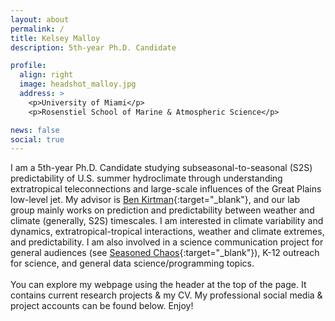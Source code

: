 ```yaml
---
layout: about
permalink: /
title: Kelsey Malloy
description: 5th-year Ph.D. Candidate

profile:
  align: right
  image: headshot_malloy.jpg
  address: >
    <p>University of Miami</p>
    <p>Rosenstiel School of Marine & Atmospheric Science</p>

news: false
social: true
---
```


I am a 5th-year Ph.D. Candidate studying subseasonal-to-seasonal (S2S) predictability of U.S. summer hydroclimate through understanding extratropical teleconnections and large-scale influences of the Great Plains low-level jet. My advisor is [Ben Kirtman](https://benkirtman.weebly.com/){:target="\_blank"}, and our lab group mainly works on prediction and predictability between weather and climate (generally, S2S) timescales. I am interested in climate variability and dynamics, extratropical-tropical interactions, weather and climate extremes, and predictability. I am also involved in a science communication project for general audiences (see [Seasoned Chaos](http://seasonedchaos.github.io){:target="\_blank"}), K-12 outreach for science, and general data science/programming topics.
<br><br>
You can explore my webpage using the header at the top of the page. It contains current research projects & my CV. My professional social media & project accounts can be found below. Enjoy!
<div class="img_row">
    <img class="col three left" src="{{ site.baseurl }}/assets/img/sunset.jpg" alt="" title="VA Key sunset with shower"/>
</div>
